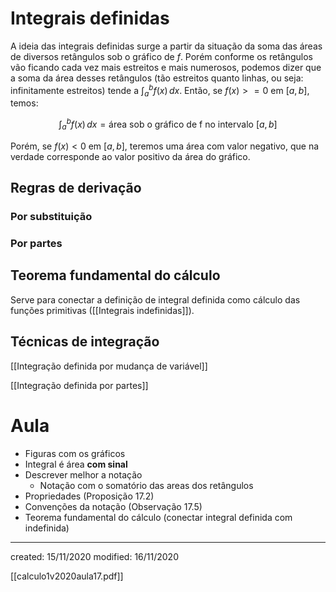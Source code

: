 # Integrais definidas
A ideia das integrais definidas surge a partir da situação da soma das áreas de diversos retângulos sob o gráfico de $f$. Porém conforme os retângulos vão ficando cada vez mais estreitos e mais numerosos, podemos dizer que a soma da área desses retângulos (tão estreitos quanto linhas, ou seja: infinitamente estreitos) tende a $\displaystyle\int_a^b{f(x)}\,dx$.
Então, se $f(x)>=0$ em $[a,b]$, temos:

$$
\int_a^b{f(x)}\,dx=\text{área sob o gráfico de f no intervalo } [a,b]
$$

Porém, se $f(x)<0$ em $[a,b]$, teremos uma área com valor negativo, que na verdade corresponde ao valor positivo da área do gráfico.

## Regras de derivação
### Por substituição

### Por partes

## Teorema fundamental do cálculo
Serve para conectar a definição de integral definida como cálculo das funções primitivas ([[Integrais indefinidas]]).

## Técnicas de integração 
[[Integração definida por mudança de variável]]

[[Integração definida por partes]]

# Aula
- Figuras com os gráficos
- Integral é área **com sinal**
- Descrever melhor a notação
	- Notação com o somatório das areas dos retângulos
- Propriedades (Proposição 17.2)
- Convenções da notação (Observação 17.5)
- Teorema fundamental do cálculo (conectar integral definida com indefinida)
		

---

created: 15/11/2020
modified: 16/11/2020

[[calculo1v2020aula17.pdf]]
